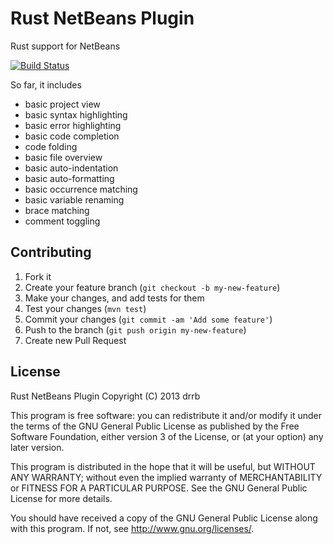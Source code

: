 # Rust NetBeans Plugin

Rust support for NetBeans

[![Build Status](https://travis-ci.org/drrb/rust-netbeans.png?branch=master)](https://travis-ci.org/drrb/rust-netbeans)

So far, it includes

* basic project view
* basic syntax highlighting
* basic error highlighting
* basic code completion
* code folding
* basic file overview
* basic auto-indentation
* basic auto-formatting
* basic occurrence matching
* basic variable renaming
* brace matching
* comment toggling

## Contributing

1. Fork it
2. Create your feature branch (`git checkout -b my-new-feature`)
3. Make your changes, and add tests for them
4. Test your changes (`mvn test`)
5. Commit your changes (`git commit -am 'Add some feature'`)
6. Push to the branch (`git push origin my-new-feature`)
7. Create new Pull Request

## License

Rust NetBeans Plugin
Copyright (C) 2013 drrb

This program is free software: you can redistribute it and/or modify
it under the terms of the GNU General Public License as published by
the Free Software Foundation, either version 3 of the License, or
(at your option) any later version.

This program is distributed in the hope that it will be useful,
but WITHOUT ANY WARRANTY; without even the implied warranty of
MERCHANTABILITY or FITNESS FOR A PARTICULAR PURPOSE.  See the
GNU General Public License for more details.

You should have received a copy of the GNU General Public License
along with this program.  If not, see <http://www.gnu.org/licenses/>.
